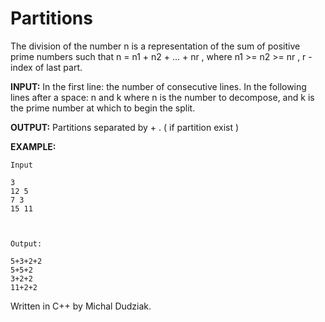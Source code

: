 # Partitions

The division of the number n is a representation of the sum of positive prime numbers such that n = n1 + n2 + ... + nr , where n1 >= n2 >= nr , r - index of last part.
    
**INPUT:** In the first line: the number of consecutive lines. In the following lines after a space: n and k where n is the number to decompose, and k is the prime number at which to begin the split.

**OUTPUT:** Partitions separated by + . ( if partition exist )

**EXAMPLE:** 

    Input

    3
    12 5
    7 3
    15 11

    
    
    Output:

    5+3+2+2
    5+5+2
    3+2+2
    11+2+2


Written in C++ by Michal Dudziak.
